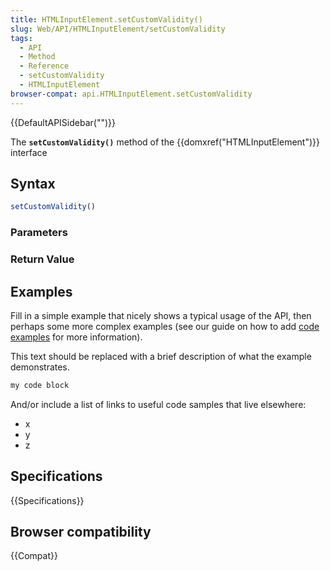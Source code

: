 ```yaml
---
title: HTMLInputElement.setCustomValidity()
slug: Web/API/HTMLInputElement/setCustomValidity
tags:
  - API
  - Method
  - Reference
  - setCustomValidity
  - HTMLInputElement
browser-compat: api.HTMLInputElement.setCustomValidity
---
```

{{DefaultAPISidebar("")}}

The **`setCustomValidity()`** method of the {{domxref("HTMLInputElement")}} interface 

## Syntax

```js
setCustomValidity()
```

### Parameters



### Return Value



## Examples

Fill in a simple example that nicely shows a typical usage of the API, then perhaps some more complex examples (see our guide on how to add [code examples](/en-US/docs/MDN/Contribute/Structures/Code_examples) for more information).

This text should be replaced with a brief description of what the example demonstrates.

```js
my code block
```

And/or include a list of links to useful code samples that live elsewhere:

*   x
*   y
*   z

## Specifications

{{Specifications}}

## Browser compatibility

{{Compat}}

